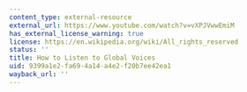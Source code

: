```yaml
---
content_type: external-resource
external_url: https://www.youtube.com/watch?v=vXPJVwwEmiM
has_external_license_warning: true
license: https://en.wikipedia.org/wiki/All_rights_reserved
status: ''
title: How to Listen to Global Voices
uid: 9399a1e2-fa69-4a14-a4e2-f20b7ee42ea1
wayback_url: ''
---
```

